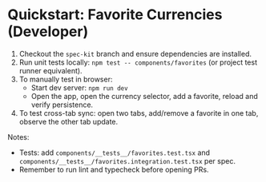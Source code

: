 # Quickstart: Favorite Currencies (Developer)

1. Checkout the `spec-kit` branch and ensure dependencies are installed.  
2. Run unit tests locally: `npm test -- components/favorites` (or project
   test runner equivalent).  
3. To manually test in browser:  
   - Start dev server: `npm run dev`  
   - Open the app, open the currency selector, add a favorite, reload and
     verify persistence.  
4. To test cross-tab sync: open two tabs, add/remove a favorite in one tab,
   observe the other tab update.  

Notes:

- Tests: add `components/__tests__/favorites.test.tsx` and
  `components/__tests__/favorites.integration.test.tsx` per spec.  
- Remember to run lint and typecheck before opening PRs.
